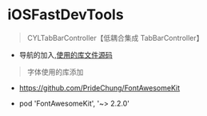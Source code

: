 # iOSFastDevTools

> CYLTabBarController【低耦合集成 TabBarController】

* 导航的加入,[使用的库文件源码](https://github.com/ChenYilong/CYLTabBarController)

> 字体使用的库添加

* https://github.com/PrideChung/FontAwesomeKit

* pod 'FontAwesomeKit', '~> 2.2.0'
